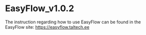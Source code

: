 # EasyFlow_v1.0.2
The instruction regarding how to use EasyFlow can be found in the EasyFlow site:
https://easyflow.taltech.ee
